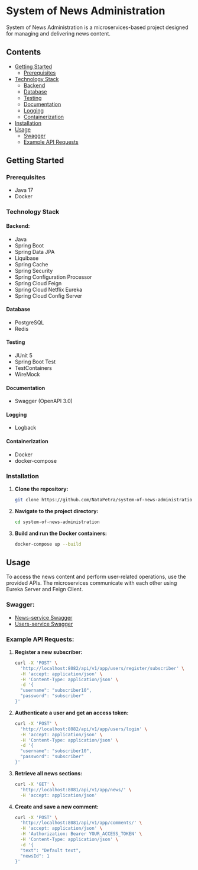 # System of News Administration

System of News Administration is a microservices-based project designed for managing and delivering news content.

## Contents
- [Getting Started](#getting-started)
   - [Prerequisites](#prerequisites)
- [Technology Stack](#technology-stack)
   - [Backend](#backend)
   - [Database](#database)
   - [Testing](#testing)
   - [Documentation](#documentation)
   - [Logging](#logging)
   - [Containerization](#containerization)
- [Installation](#installation)
- [Usage](#usage)
   - [Swagger](#swagger)
   - [Example API Requests](#example-api-requests)

## Getting Started

### Prerequisites
- Java 17
- Docker

### Technology Stack

#### Backend:
- Java
- Spring Boot
- Spring Data JPA
- Liquibase
- Spring Cache
- Spring Security
- Spring Configuration Processor
- Spring Cloud Feign
- Spring Cloud Netflix Eureka
- Spring Cloud Config Server

#### Database
- PostgreSQL
- Redis

#### Testing
- JUnit 5
- Spring Boot Test
- TestContainers
- WireMock

#### Documentation
- Swagger (OpenAPI 3.0)

#### Logging
- Logback

#### Containerization
- Docker
- docker-compose

### Installation

1. **Clone the repository:**
    ```bash
    git clone https://github.com/NataPetra/system-of-news-administration.git
    ```

2. **Navigate to the project directory:**
    ```bash
    cd system-of-news-administration
    ```

3. **Build and run the Docker containers:**
    ```bash
    docker-compose up --build
    ```

## Usage

To access the news content and perform user-related operations, use the provided APIs. The microservices communicate with each other using Eureka Server and Feign Client.

### Swagger:

- [News-service Swagger](http://localhost:8081/swagger-ui/index.html#/)
- [Users-service Swagger](http://localhost:8082/swagger-ui/index.html#/)

### Example API Requests:

1. **Register a new subscriber:**
    ```bash
    curl -X 'POST' \
      'http://localhost:8082/api/v1/app/users/register/subscriber' \
      -H 'accept: application/json' \
      -H 'Content-Type: application/json' \
      -d '{
      "username": "subscriber10",
      "password": "subscriber"
    }'
    ```

2. **Authenticate a user and get an access token:**
    ```bash
    curl -X 'POST' \
      'http://localhost:8082/api/v1/app/users/login' \
      -H 'accept: application/json' \
      -H 'Content-Type: application/json' \
      -d '{
      "username": "subscriber10",
      "password": "subscriber"
    }'
    ```

3. **Retrieve all news sections:**
    ```bash
    curl -X 'GET' \
      'http://localhost:8081/api/v1/app/news/' \
      -H 'accept: application/json'
    ```

4. **Create and save a new comment:**
    ```bash
    curl -X 'POST' \
      'http://localhost:8081/api/v1/app/comments/' \
      -H 'accept: application/json' \
      -H 'Authorization: Bearer YOUR_ACCESS_TOKEN' \
      -H 'Content-Type: application/json' \
      -d '{
      "text": "Default text",
      "newsId": 1
    }'
    ```


